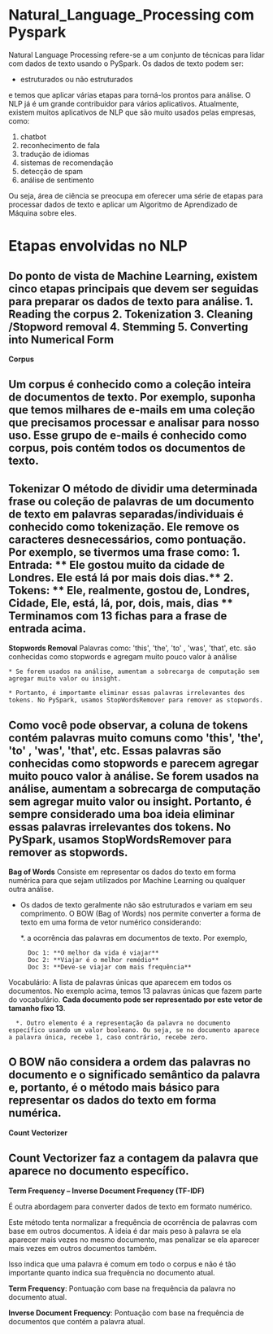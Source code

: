 # Natural_Language_Processing com Pyspark

Natural Language Processing refere-se a um conjunto de técnicas para lidar com dados de texto usando o PySpark. Os dados de texto podem ser:

   * estruturados ou não estruturados
    
e temos que aplicar várias etapas para torná-los prontos para análise. O NLP já é um grande contribuidor para vários aplicativos. Atualmente, existem muitos aplicativos de NLP que são muito usados pelas empresas, como:
   1. chatbot
   2. reconhecimento de fala
   3. tradução de idiomas
   4. sistemas de recomendação
   5. detecção de spam 
   6. análise de sentimento
   
Ou seja, área de ciência se preocupa em oferecer uma série de etapas para processar dados de texto e aplicar um Algoritmo de Aprendizado de Máquina sobre eles.

# Etapas envolvidas no NLP

Do ponto de vista de Machine Learning, existem cinco etapas principais que devem ser seguidas para preparar os dados de texto para análise. 
    1. Reading the corpus
    2. Tokenization
    3. Cleaning /Stopword removal
    4. Stemming
    5. Converting into Numerical Form 
---    
**Corpus**

Um corpus é conhecido como a coleção inteira de documentos de texto. Por exemplo, suponha que temos milhares de e-mails em uma coleção que precisamos processar e analisar para nosso uso. Esse grupo de e-mails é conhecido como corpus, pois contém todos os documentos de texto.
---
**Tokenizar**
O método de dividir uma determinada frase ou coleção de palavras de um documento de texto em palavras separadas/individuais é conhecido como tokenização. Ele remove os caracteres desnecessários, como pontuação. Por exemplo, se tivermos uma frase como: 
    1. Entrada: ** Ele gostou muito da cidade de Londres. Ele está lá por mais dois dias.**
    2. Tokens: ** Ele, realmente, gostou de, Londres, Cidade, Ele, está, lá, por, dois, mais, dias **
Terminamos com 13 fichas para a frase de entrada acima.
---
**Stopwords Removal**
Palavras como: 'this', 'the', 'to' , 'was', 'that', etc. são conhecidas como stopwords e agregam muito pouco valor à análise

    * Se forem usados na análise, aumentam a sobrecarga de computação sem agregar muito valor ou insight.
    
    * Portanto, é importamte eliminar essas palavras irrelevantes dos tokens. No PySpark, usamos StopWordsRemover para remover as stopwords.

Como você pode observar, a coluna de tokens contém palavras muito comuns como 'this', 'the', 'to' , 'was', 'that', etc. Essas palavras são conhecidas como stopwords e parecem agregar muito pouco valor à análise. Se forem usados na análise, aumentam a sobrecarga de computação sem agregar muito valor ou insight. Portanto, é sempre considerado uma boa ideia eliminar essas palavras irrelevantes dos tokens. No PySpark, usamos StopWordsRemover para remover as stopwords.
---
**Bag of Words**
Consiste em representar os dados do texto em forma numérica para que sejam utilizados por Machine Learning ou qualquer outra análise. 

  * Os dados de texto geralmente não são estruturados e variam em seu comprimento. O BOW (Bag of Words) nos permite converter a forma de texto em uma forma de vetor numérico considerando:
  
      *. a ocorrência das palavras em documentos de texto. Por exemplo,
      
          Doc 1: **O melhor da vida é viajar**
          Doc 2: **Viajar é o melhor remédio**
          Doc 3: **Deve-se viajar com mais frequência**
          
Vocabulário: A lista de palavras únicas que aparecem em todos os documentos. No exemplo acima, temos 13 palavras únicas que fazem parte do vocabulário. **Cada documento pode ser representado por este vetor de tamanho fixo 13**.

      *. Outro elemento é a representação da palavra no documento específico usando um valor booleano. Ou seja, se no documento aparece a palavra única, recebe 1, caso contrário, recebe zero.
      
O **BOW** não considera a ordem das palavras no documento e o significado semântico da palavra e, portanto, é o método mais básico para representar os dados do texto em forma numérica.
---
**Count Vectorizer**

Count Vectorizer faz a contagem da palavra que aparece no documento específico. 
---
**Term Frequency – Inverse Document Frequency (TF-IDF)**

É outra abordagem para converter dados de texto em formato numérico.

Este método tenta normalizar a frequência de ocorrência de palavras com base em outros documentos. A ideia é dar mais peso à palavra se ela aparecer mais vezes no mesmo documento, mas penalizar se ela aparecer mais vezes em outros documentos também.

Isso indica que uma palavra é comum em todo o corpus e não é tão importante quanto indica sua frequência no documento atual. 

**Term Frequency**: Pontuação com base na frequência da palavra no documento atual. 

**Inverse Document Frequency**: Pontuação com base na frequência de documentos que contém a palavra atual.
